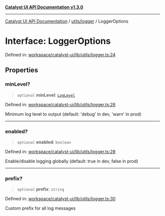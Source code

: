 [**Catalyst UI API Documentation v1.3.0**](../../../README.md)

---

[Catalyst UI API Documentation](../../../README.md) / [utils/logger](../README.md) / LoggerOptions

# Interface: LoggerOptions

Defined in: [workspace/catalyst-ui/lib/utils/logger.ts:24](https://github.com/TheBranchDriftCatalyst/catalyst-ui/blob/main/lib/utils/logger.ts#L24)

## Properties

### minLevel?

> `optional` **minLevel**: [`LogLevel`](../type-aliases/LogLevel.md)

Defined in: [workspace/catalyst-ui/lib/utils/logger.ts:26](https://github.com/TheBranchDriftCatalyst/catalyst-ui/blob/main/lib/utils/logger.ts#L26)

Minimum log level to output (default: 'debug' in dev, 'warn' in prod)

---

### enabled?

> `optional` **enabled**: `boolean`

Defined in: [workspace/catalyst-ui/lib/utils/logger.ts:28](https://github.com/TheBranchDriftCatalyst/catalyst-ui/blob/main/lib/utils/logger.ts#L28)

Enable/disable logging globally (default: true in dev, false in prod)

---

### prefix?

> `optional` **prefix**: `string`

Defined in: [workspace/catalyst-ui/lib/utils/logger.ts:30](https://github.com/TheBranchDriftCatalyst/catalyst-ui/blob/main/lib/utils/logger.ts#L30)

Custom prefix for all log messages
